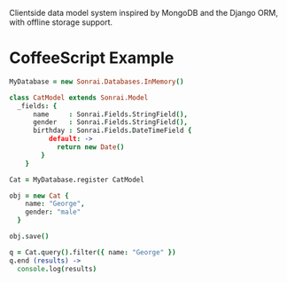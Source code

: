 Clientside data model system inspired by MongoDB and the Django ORM, with offline storage support.

CoffeeScript Example
======
```CoffeeScript
MyDatabase = new Sonrai.Databases.InMemory()

class CatModel extends Sonrai.Model
  _fields: {
      name     : Sonrai.Fields.StringField(),
      gender   : Sonrai.Fields.StringField(),
      birthday : Sonrai.Fields.DateTimeField {
          default: ->
            return new Date()
        }
    }

Cat = MyDatabase.register CatModel

obj = new Cat {
    name: "George",
    gender: "male"
  }

obj.save()

q = Cat.query().filter({ name: "George" })
q.end (results) ->
  console.log(results)
```
